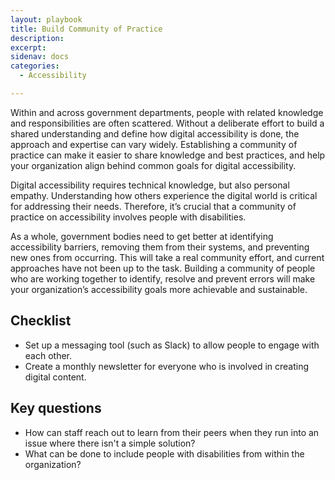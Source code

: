 ```yaml
---
layout: playbook
title: Build Community of Practice
description: 
excerpt: 
sidenav: docs
categories:
  - Accessibility

---
```


Within and across government departments, people with related knowledge and responsibilities are often scattered. Without a deliberate effort to build a shared understanding and define how digital accessibility is done, the approach and expertise can vary widely. Establishing a community of practice can make it easier to share knowledge and best practices, and help your organization align behind common goals for digital accessibility.

Digital accessibility requires technical knowledge, but also personal empathy. Understanding how others experience the digital world is critical for addressing their needs. Therefore, it’s crucial that a community of practice on accessibility involves people with disabilities.

As a whole, government bodies need to get better at identifying accessibility barriers, removing them from their systems, and preventing new ones from occurring. This will take a real community effort, and current approaches have not been up to the task. Building a community of people who are working together to identify, resolve and prevent errors will make your organization’s accessibility goals more achievable and sustainable.

## Checklist
* Set up a messaging tool (such as Slack) to allow people to engage with each other.
* Create a monthly newsletter for everyone who is involved in creating digital content.

## Key questions
* How can staff reach out to learn from their peers when they run into an issue where there isn't a simple solution? 
* What can be done to include people with disabilities from within the organization?

